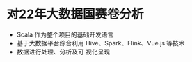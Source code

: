 # 对22年大数据国赛卷分析

- Scala 作为整个项目的基础开发语言
- 基于大数据平台综合利用 Hive、Spark、Flink、Vue.js 等技术
- 数据进行处理、分析及可 视化呈现
<!--stackedit_data:
eyJoaXN0b3J5IjpbOTE1OTgxODQ5XX0=
-->